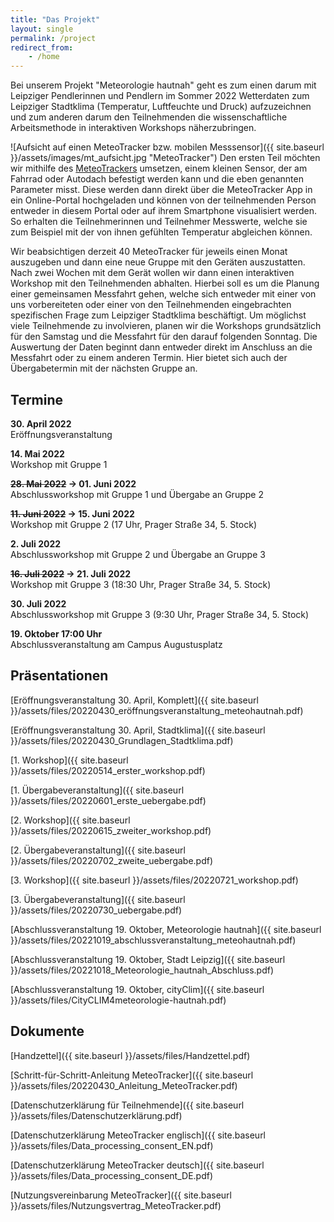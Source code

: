 ```yaml
---
title: "Das Projekt"
layout: single
permalink: /project
redirect_from: 
    - /home
---
```


Bei unserem Projekt "Meteorologie hautnah" geht es zum einen darum mit Leipziger Pendlerinnen und Pendlern im Sommer 2022 Wetterdaten zum Leipziger Stadtklima (Temperatur, Luftfeuchte und Druck) aufzuzeichnen und zum anderen darum den Teilnehmenden die wissenschaftliche Arbeitsmethode in interaktiven Workshops näherzubringen.

![Aufsicht auf einen MeteoTracker bzw. mobilen Messsensor]({{ site.baseurl }}/assets/images/mt_aufsicht.jpg "MeteoTracker")
Den ersten Teil möchten wir mithilfe des [MeteoTrackers](https://meteotracker.com/en/home/) umsetzen, einem kleinen Sensor, der am Fahrrad oder Autodach befestigt werden kann und die eben genannten Parameter misst.
Diese werden dann direkt über die MeteoTracker App in ein Online-Portal hochgeladen und können von der teilnehmenden Person entweder in diesem Portal oder auf ihrem Smartphone visualisiert werden.
So erhalten die Teilnehmerinnen und Teilnehmer Messwerte, welche sie zum Beispiel mit der von ihnen gefühlten Temperatur abgleichen können.

Wir beabsichtigen derzeit 40 MeteoTracker für jeweils einen Monat auszugeben und dann eine neue Gruppe mit den Geräten auszustatten.
Nach zwei Wochen mit dem Gerät wollen wir dann einen interaktiven Workshop mit den Teilnehmenden abhalten. Hierbei soll es um die Planung einer gemeinsamen Messfahrt gehen, welche sich entweder mit einer von uns vorbereiteten oder einer von den Teilnehmenden eingebrachten spezifischen Frage zum Leipziger Stadtklima beschäftigt. 
Um möglichst viele Teilnehmende zu involvieren, planen wir die Workshops grundsätzlich für den Samstag und die Messfahrt für den darauf folgenden Sonntag.
Die Auswertung der Daten beginnt dann entweder direkt im Anschluss an die Messfahrt oder zu einem anderen Termin. Hier bietet sich auch der Übergabetermin mit der nächsten Gruppe an.

## Termine

**30. April 2022**  
Eröffnungsveranstaltung

**14. Mai 2022**  
Workshop mit Gruppe 1

**~~28. Mai 2022~~ &rarr; 01. Juni 2022**  
Abschlussworkshop mit Gruppe 1 und Übergabe an Gruppe 2

**~~11. Juni 2022~~ &rarr; 15. Juni 2022**  
Workshop mit Gruppe 2 (17 Uhr, Prager Straße 34, 5. Stock)

**2. Juli 2022**  
Abschlussworkshop mit Gruppe 2 und Übergabe an Gruppe 3

**~~16. Juli 2022~~ &rarr; 21. Juli 2022**  
Workshop mit Gruppe 3 (18:30 Uhr, Prager Straße 34, 5. Stock)

**30. Juli 2022**  
Abschlussworkshop mit Gruppe 3 (9:30 Uhr, Prager Straße 34, 5. Stock)

**19. Oktober 17:00 Uhr**  
Abschlussveranstaltung am Campus Augustusplatz

## Präsentationen

[Eröffnungsveranstaltung 30. April, Komplett]({{ site.baseurl }}/assets/files/20220430_eröffnungsveranstaltung_meteohautnah.pdf)

[Eröffnungsveranstaltung 30. April, Stadtklima]({{ site.baseurl }}/assets/files/20220430_Grundlagen_Stadtklima.pdf)

[1. Workshop]({{ site.baseurl }}/assets/files/20220514_erster_workshop.pdf)

[1. Übergabeveranstaltung]({{ site.baseurl }}/assets/files/20220601_erste_uebergabe.pdf)

[2. Workshop]({{ site.baseurl }}/assets/files/20220615_zweiter_workshop.pdf)

[2. Übergabeveranstaltung]({{ site.baseurl }}/assets/files/20220702_zweite_uebergabe.pdf)

[3. Workshop]({{ site.baseurl }}/assets/files/20220721_workshop.pdf)

[3. Übergabeveranstaltung]({{ site.baseurl }}/assets/files/20220730_uebergabe.pdf)

[Abschlussveranstaltung 19. Oktober, Meteorologie hautnah]({{ site.baseurl }}/assets/files/20221019_abschlussveranstaltung_meteohautnah.pdf)

[Abschlussveranstaltung 19. Oktober, Stadt Leipzig]({{ site.baseurl }}/assets/files/20221018_Meteorologie_hautnah_Abschluss.pdf)

[Abschlussveranstaltung 19. Oktober, cityClim]({{ site.baseurl }}/assets/files/CityCLIM4meteorologie-hautnah.pdf)

## Dokumente

[Handzettel]({{ site.baseurl }}/assets/files/Handzettel.pdf)

[Schritt-für-Schritt-Anleitung MeteoTracker]({{ site.baseurl }}/assets/files/20220430_Anleitung_MeteoTracker.pdf)

[Datenschutzerklärung für Teilnehmende]({{ site.baseurl }}/assets/files/Datenschutzerklärung.pdf)

[Datenschutzerklärung MeteoTracker englisch]({{ site.baseurl }}/assets/files/Data_processing_consent_EN.pdf)

[Datenschutzerklärung MeteoTracker deutsch]({{ site.baseurl }}/assets/files/Data_processing_consent_DE.pdf)

[Nutzungsvereinbarung MeteoTracker]({{ site.baseurl }}/assets/files/Nutzungsvertrag_MeteoTracker.pdf)
